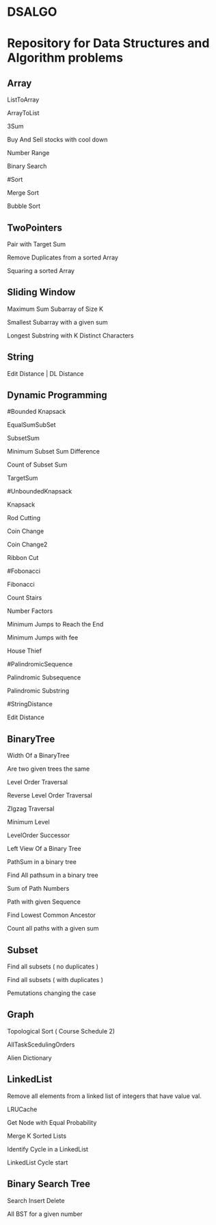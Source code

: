 # DSALGO
# Repository for Data Structures and Algorithm problems

Array
-----

ListToArray

ArrayToList

3Sum

Buy And Sell stocks with cool down

Number Range

Binary Search

#Sort

Merge Sort

Bubble Sort

TwoPointers
------------

Pair with Target Sum

Remove Duplicates from a sorted Array

Squaring a sorted Array


Sliding Window
--------------

Maximum Sum Subarray of Size K

Smallest Subarray with a given sum

Longest Substring with K Distinct Characters


String
------

Edit Distance | DL Distance

Dynamic Programming
-------------------

#Bounded Knapsack

EqualSumSubSet

SubsetSum

Minimum Subset Sum Difference

Count of Subset Sum

TargetSum

#UnboundedKnapsack

Knapsack

Rod Cutting

Coin Change

Coin Change2

Ribbon Cut

#Fobonacci

Fibonacci

Count Stairs

Number Factors

Minimum Jumps to Reach the End

Minimum Jumps with fee

House Thief

#PalindromicSequence

Palindromic Subsequence

Palindromic Substring


#StringDistance

Edit Distance


BinaryTree
----------
Width Of a BinaryTree

Are two given trees the same

Level Order Traversal

Reverse Level Order Traversal

ZIgzag Traversal

Minimum Level

LevelOrder Successor

Left View Of a Binary Tree

PathSum in a binary tree

Find All pathsum in a binary tree

Sum of Path Numbers

Path with given Sequence

Find Lowest Common Ancestor

Count all paths with a given sum

Subset
------
Find all subsets ( no duplicates )

Find all subsets ( with duplicates )

Pemutations changing the case

Graph
------
Topological Sort ( Course Schedule 2)

AllTaskScedulingOrders

Alien Dictionary

LinkedList
----------

Remove all elements from a linked list of integers that have value val.

LRUCache

Get Node with Equal Probability

Merge K Sorted Lists

Identify Cycle in a LinkedList

LinkedList Cycle start

Binary Search Tree
------------------

Search Insert Delete

All BST for a given number
